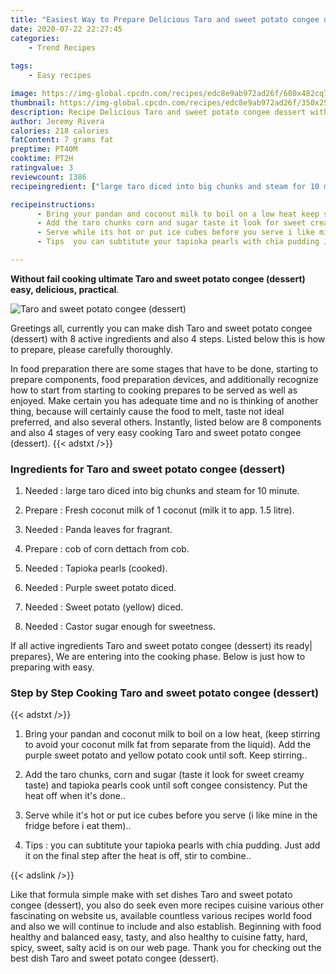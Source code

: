```yaml
---
title: "Easiest Way to Prepare Delicious Taro and sweet potato congee dessert"
date: 2020-07-22 22:27:45
categories:
    - Trend Recipes
    
tags:
    - Easy recipes

image: https://img-global.cpcdn.com/recipes/edc8e9ab972ad26f/680x482cq70/taro-and-sweet-potato-congee-dessert-recipe-main-photo.jpg
thumbnail: https://img-global.cpcdn.com/recipes/edc8e9ab972ad26f/350x250cq70/taro-and-sweet-potato-congee-dessert-recipe-main-photo.jpg
description: Recipe Delicious Taro and sweet potato congee dessert with 8 ingredients and 4 stages of easy cooking.
author: Jeremy Rivera
calories: 218 calories
fatContent: 7 grams fat
preptime: PT40M
cooktime: PT2H
ratingvalue: 3
reviewcount: 1386
recipeingredient: ["large taro diced into big chunks and steam for 10 minute", "Fresh coconut milk of 1 coconut milk it to app 15 litre", "Panda leaves for fragrant", "cob of corn dettach from cob", "Tapioka pearls cooked", "Purple sweet potato diced", "Sweet potato yellow diced", "Castor sugar enough for sweetness"]

recipeinstructions: 
      - Bring your pandan and coconut milk to boil on a low heat keep stirring to avoid your coconut milk fat from separate from the liquid Add the purple sweet potato and yellow potato cook until soft Keep stirring 
      - Add the taro chunks corn and sugar taste it look for sweet creamy taste and tapioka pearls cook until soft congee consistency Put the heat off when its done 
      - Serve while its hot or put ice cubes before you serve i like mine in the fridge before i eat them 
      - Tips  you can subtitute your tapioka pearls with chia pudding Just add it on the final step after the heat is off stir to combine

---
```




**Without fail cooking ultimate Taro and sweet potato congee (dessert) easy, delicious, practical**. 


![Taro and sweet potato congee (dessert)](https://img-global.cpcdn.com/recipes/edc8e9ab972ad26f/680x482cq70/taro-and-sweet-potato-congee-dessert-recipe-main-photo.jpg "Taro and sweet potato congee (dessert)")




Greetings all, currently you can make dish Taro and sweet potato congee (dessert) with 8 active ingredients and also 4 steps. Listed below this is how to prepare, please carefully thoroughly.

In food preparation there are some stages that have to be done, starting to prepare components, food preparation devices, and additionally recognize how to start from starting to cooking prepares to be served as well as enjoyed. Make certain you has adequate time and no is thinking of another thing, because will certainly cause the food to melt, taste not ideal preferred, and also several others. Instantly, listed below are 8 components and also 4 stages of very easy cooking Taro and sweet potato congee (dessert).
{{< adstxt />}}

### Ingredients for Taro and sweet potato congee (dessert)


1. Needed  : large taro diced into big chunks and steam for 10 minute.

1. Prepare  : Fresh coconut milk of 1 coconut (milk it to app. 1.5 litre).

1. Needed  : Panda leaves for fragrant.

1. Prepare  : cob of corn dettach from cob.

1. Needed  : Tapioka pearls (cooked).

1. Needed  : Purple sweet potato diced.

1. Needed  : Sweet potato (yellow) diced.

1. Needed  : Castor sugar enough for sweetness.



If all active ingredients Taro and sweet potato congee (dessert) its ready| prepares}, We are entering into the cooking phase. Below is just how to preparing with easy.

### Step by Step Cooking Taro and sweet potato congee (dessert)

{{< adstxt />}}


1. Bring your pandan and coconut milk to boil on a low heat, (keep stirring to avoid your coconut milk fat from separate from the liquid). Add the purple sweet potato and yellow potato cook until soft. Keep stirring..



1. Add the taro chunks, corn and sugar (taste it look for sweet creamy taste) and tapioka pearls cook until soft congee consistency. Put the heat off when it&#39;s done..



1. Serve while it&#39;s hot or put ice cubes before you serve (i like mine in the fridge before i eat them)..



1. Tips : you can subtitute your tapioka pearls with chia pudding. Just add it on the final step after the heat is off, stir to combine..





{{< adslink />}}

Like that formula simple make with set dishes Taro and sweet potato congee (dessert), you also do seek even more recipes cuisine various other fascinating on website us, available countless various recipes world food and also we will continue to include and also establish. Beginning with food healthy and balanced easy, tasty, and also healthy to cuisine fatty, hard, spicy, sweet, salty acid is on our web page. Thank you for checking out the best dish Taro and sweet potato congee (dessert).
